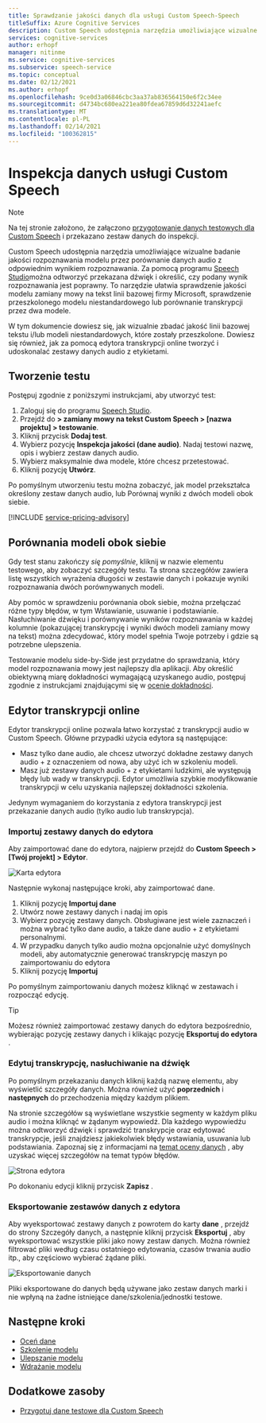 ```yaml
---
title: Sprawdzanie jakości danych dla usługi Custom Speech-Speech
titleSuffix: Azure Cognitive Services
description: Custom Speech udostępnia narzędzia umożliwiające wizualne badanie jakości rozpoznawania modelu przez porównanie danych audio z odpowiednim wynikiem rozpoznawania. Możesz odtworzyć przekazany dźwięk i określić, czy podany wynik rozpoznawania jest poprawny.
services: cognitive-services
author: erhopf
manager: nitinme
ms.service: cognitive-services
ms.subservice: speech-service
ms.topic: conceptual
ms.date: 02/12/2021
ms.author: erhopf
ms.openlocfilehash: 9ce0d3a06846cbc3aa37ab836564150e6f2c34ee
ms.sourcegitcommit: d4734bc680ea221ea80fdea67859d6d32241aefc
ms.translationtype: MT
ms.contentlocale: pl-PL
ms.lasthandoff: 02/14/2021
ms.locfileid: "100362815"
---
```

# <a name="inspect-custom-speech-data"></a>Inspekcja danych usługi Custom Speech

> [!NOTE]
> Na tej stronie założono, że załączono [przygotowanie danych testowych dla Custom Speech](./how-to-custom-speech-test-and-train.md) i przekazano zestaw danych do inspekcji.

Custom Speech udostępnia narzędzia umożliwiające wizualne badanie jakości rozpoznawania modelu przez porównanie danych audio z odpowiednim wynikiem rozpoznawania. Za pomocą programu [Speech Studio](https://speech.microsoft.com/customspeech)można odtworzyć przekazana dźwięk i określić, czy podany wynik rozpoznawania jest poprawny. To narzędzie ułatwia sprawdzenie jakości modelu zamiany mowy na tekst linii bazowej firmy Microsoft, sprawdzenie przeszkolonego modelu niestandardowego lub porównanie transkrypcji przez dwa modele.

W tym dokumencie dowiesz się, jak wizualnie zbadać jakość linii bazowej tekstu i/lub modeli niestandardowych, które zostały przeszkolone. Dowiesz się również, jak za pomocą edytora transkrypcji online tworzyć i udoskonalać zestawy danych audio z etykietami.

## <a name="create-a-test"></a>Tworzenie testu

Postępuj zgodnie z poniższymi instrukcjami, aby utworzyć test:

1. Zaloguj się do programu [Speech Studio](https://speech.microsoft.com/customspeech).
2. Przejdź do **> zamiany mowy na tekst Custom Speech > [nazwa projektu] > testowanie**.
3. Kliknij przycisk **Dodaj test**.
4. Wybierz pozycję **Inspekcja jakości (dane audio)**. Nadaj testowi nazwę, opis i wybierz zestaw danych audio.
5. Wybierz maksymalnie dwa modele, które chcesz przetestować.
6. Kliknij pozycję **Utwórz**.

Po pomyślnym utworzeniu testu można zobaczyć, jak model przekształca określony zestaw danych audio, lub Porównaj wyniki z dwóch modeli obok siebie.

[!INCLUDE [service-pricing-advisory](includes/service-pricing-advisory.md)]

## <a name="side-by-side-model-comparisons"></a>Porównania modeli obok siebie

Gdy test stanu zakończy _się pomyślnie_, kliknij w nazwie elementu testowego, aby zobaczyć szczegóły testu. Ta strona szczegółów zawiera listę wszystkich wyrażenia długości w zestawie danych i pokazuje wyniki rozpoznawania dwóch porównywanych modeli.

Aby pomóc w sprawdzeniu porównania obok siebie, można przełączać różne typy błędów, w tym Wstawianie, usuwanie i podstawianie. Nasłuchiwanie dźwięku i porównywanie wyników rozpoznawania w każdej kolumnie (pokazującej transkrypcję i wyniki dwóch modeli zamiany mowy na tekst) można zdecydować, który model spełnia Twoje potrzeby i gdzie są potrzebne ulepszenia.

Testowanie modelu side-by-Side jest przydatne do sprawdzania, który model rozpoznawania mowy jest najlepszy dla aplikacji. Aby określić obiektywną miarę dokładności wymagającą uzyskanego audio, postępuj zgodnie z instrukcjami znajdującymi się w [ocenie dokładności](how-to-custom-speech-evaluate-data.md).

## <a name="online-transcription-editor"></a>Edytor transkrypcji online

Edytor transkrypcji online pozwala łatwo korzystać z transkrypcji audio w Custom Speech. Główne przypadki użycia edytora są następujące: 

* Masz tylko dane audio, ale chcesz utworzyć dokładne zestawy danych audio + z oznaczeniem od nowa, aby użyć ich w szkoleniu modeli.
* Masz już zestawy danych audio + z etykietami ludzkimi, ale występują błędy lub wady w transkrypcji. Edytor umożliwia szybkie modyfikowanie transkrypcji w celu uzyskania najlepszej dokładności szkolenia.

Jedynym wymaganiem do korzystania z edytora transkrypcji jest przekazanie danych audio (tylko audio lub transkrypcja).

### <a name="import-datasets-to-editor"></a>Importuj zestawy danych do edytora

Aby zaimportować dane do edytora, najpierw przejdź do **Custom Speech > [Twój projekt] > Edytor**.

![Karta edytora](media/custom-speech/custom-speech-editor-detail.png)

Następnie wykonaj następujące kroki, aby zaimportować dane.

1. Kliknij pozycję **Importuj dane**
1. Utwórz nowe zestawy danych i nadaj im opis
1. Wybierz pozycję zestawy danych. Obsługiwane jest wiele zaznaczeń i można wybrać tylko dane audio, a także dane audio + z etykietami personalnymi.
1. W przypadku danych tylko audio można opcjonalnie użyć domyślnych modeli, aby automatycznie generować transkrypcję maszyn po zaimportowaniu do edytora
1. Kliknij pozycję **Importuj**

Po pomyślnym zaimportowaniu danych możesz kliknąć w zestawach i rozpocząć edycję.

> [!TIP]
> Możesz również zaimportować zestawy danych do edytora bezpośrednio, wybierając pozycję zestawy danych i klikając pozycję **Eksportuj do edytora** .

### <a name="edit-transcription-by-listening-to-audio"></a>Edytuj transkrypcję, nasłuchiwanie na dźwięk

Po pomyślnym przekazaniu danych kliknij każdą nazwę elementu, aby wyświetlić szczegóły danych. Można również użyć **poprzednich** i **następnych** do przechodzenia między każdym plikiem.

Na stronie szczegółów są wyświetlane wszystkie segmenty w każdym pliku audio i można kliknąć w żądanym wypowiedź. Dla każdego wypowiedźu można odtworzyć dźwięk i sprawdzić transkrypcje oraz edytować transkrypcje, jeśli znajdziesz jakiekolwiek błędy wstawiania, usuwania lub podstawiania. Zapoznaj się z informacjami na [temat oceny danych](how-to-custom-speech-evaluate-data.md) , aby uzyskać więcej szczegółów na temat typów błędów.

![Strona edytora](media/custom-speech/custom-speech-editor.png)

Po dokonaniu edycji kliknij przycisk **Zapisz** .

### <a name="export-datasets-from-the-editor"></a>Eksportowanie zestawów danych z edytora

Aby wyeksportować zestawy danych z powrotem do karty **dane** , przejdź do strony Szczegóły danych, a następnie kliknij przycisk **Eksportuj** , aby wyeksportować wszystkie pliki jako nowy zestaw danych. Można również filtrować pliki według czasu ostatniego edytowania, czasów trwania audio itp., aby częściowo wybierać żądane pliki. 

![Eksportowanie danych](media/custom-speech/custom-speech-editor-export.png)

Pliki eksportowane do danych będą używane jako zestaw danych marki i nie wpłyną na żadne istniejące dane/szkolenia/jednostki testowe.

## <a name="next-steps"></a>Następne kroki

- [Oceń dane](how-to-custom-speech-evaluate-data.md)
- [Szkolenie modelu](how-to-custom-speech-train-model.md)
- [Ulepszanie modelu](./how-to-custom-speech-evaluate-data.md)
- [Wdrażanie modelu](./how-to-custom-speech-train-model.md)

## <a name="additional-resources"></a>Dodatkowe zasoby

- [Przygotuj dane testowe dla Custom Speech](./how-to-custom-speech-test-and-train.md)